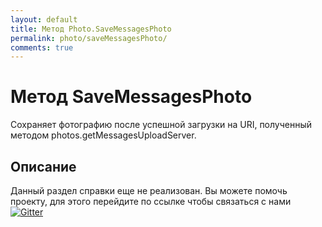 ```yaml
---
layout: default
title: Метод Photo.SaveMessagesPhoto
permalink: photo/saveMessagesPhoto/
comments: true
---
```

# Метод SaveMessagesPhoto
Сохраняет фотографию после успешной загрузки на URI, полученный методом photos.getMessagesUploadServer.

## Описание
Данный раздел справки еще не реализован. Вы  можете помочь проекту, для этого перейдите по ссылке чтобы связаться с нами [![Gitter](https://badges.gitter.im/Join%20Chat.svg)](https://gitter.im/vknet/vk?utm_source=badge&utm_medium=badge&utm_campaign=pr-badge)
